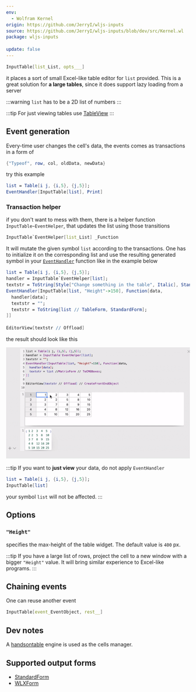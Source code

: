 ```yaml
---
env:
  - Wolfram Kernel
origin: https://github.com/JerryI/wljs-inputs
source: https://github.com/JerryI/wljs-inputs/blob/dev/src/Kernel.wl
package: wljs-inputs

update: false
---
```

```mathematica
InputTable[list_List, opts___]
```

it places a sort of small Excel-like table editor for `list` provided. This is a great solution for __a large tables__, since it does support lazy loading from a server

:::warning
`list` has to be a 2D list of numbers
:::

:::tip
For just viewing tables use [TableView](frontend/Reference/GUI/TableView.md)
:::

## Event generation
Every-time user changes the cell's data, the events comes as transactions in a form of

```mathematica
{"Typeof", row, col, oldData, newData}
```

try this example

```mathematica
list = Table[i j, {i,5}, {j,5}];
EventHandler[InputTable[list], Print]
```

### Transaction helper
if you don't want to mess with them, there is a helper function `InputTable~EventHelper`, that updates the list using those transitions

```mathematica
InputTable`EventHelper[list_List] _Function
```

It will mutate the given symbol `list` according to the transactions. One has to initialize it on the corresponding list and use the resulting generated symbol in your [`EventHandler`](frontend/Reference/Misc/Events.md#`EventHandler`) function like in the example below

```mathematica
list = Table[i j, {i,5}, {j,5}];
handler = InputTable`EventHelper[list];
textstr = ToString[Style["Change something in the table", Italic], StandardForm];
EventHandler[InputTable[list, "Height"->150], Function[data, 
  handler[data];
  textstr = "";
  textstr = ToString[list // TableForm, StandardForm];
]]

EditorView[textstr // Offload]
```

the result should look like this

![](../../../imgs/ezgif.com-optimize-7-2%201.gif)

:::tip
If you want to __just view__ your data, do not apply `EventHandler` 

```mathematica
list = Table[i j, {i,5}, {j,5}];
InputTable[list]
```

your symbol `list` will not be affected. 
:::

## Options
### `"Height"`
specifies the max-height of the table widget. The default value is `400` px.

:::tip
If you have a large list of rows, project the cell to a new window with a bigger `"Height"`
value. It will bring similar experience to Excel-like programs. 
:::

## Chaining events
One can reuse another event

```mathematica
InputTable[event_EventObject, rest__]
```


## Dev notes
A [handsontable](https://handsontable.com) engine is used as the cells manager. 


## Supported output forms
- [StandardForm](frontend/Reference/Formatting/StandardForm.md)
- [WLXForm](frontend/Reference/Formatting/WLXForm.md)
